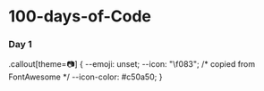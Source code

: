 # 100-days-of-Code

### Day 1 

.callout[theme=📷] {
  --emoji: unset;
  --icon: "\f083"; /* copied from FontAwesome */
  --icon-color: #c50a50;
}

